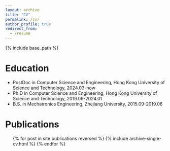 ```yaml
---
layout: archive
title: "CV"
permalink: /cv/
author_profile: true
redirect_from:
  - /resume
---
```


{% include base_path %}

Education
======
* PostDoc in Computer Science and Engineering, Hong Kong University of Science and Technology, 2024.03-now
* Ph.D in Computer Science and Engineering, Hong Kong University of Science and Technology, 2019.09-2024.01
* B.S. in Mechatronics Engineering, Zhejiang University, 2015.09-2019.06



Publications
======
  <ul>{% for post in site.publications reversed %}
    {% include archive-single-cv.html %}
  {% endfor %}</ul>
  
